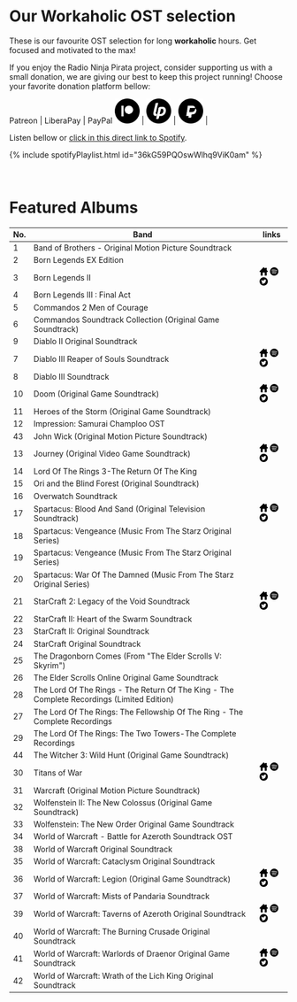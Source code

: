 # Our Workaholic OST selection

These is our favourite OST selection for long **workaholic** hours. Get focused and motivated to the max!

If you enjoy the Radio Ninja Pirata project, consider supporting us with a small donation, we are giving our best to keep this project running! Choose your favorite donation platform bellow:

 Patreon | LiberaPay | PayPal
<a href="https://www.patreon.com/radioninjapirata" target="_blank"><img src="assets/patreon_black_logo_500x500.png" alt="patreon" height="45" width="45" /></a> | <a href="https://liberapay.com/RadioNinjaPirata/donate" target="_blank"><img src="assets/liberapay_logo_500x500.png" alt="liberapay" height="45" width="45" /></a> | <a href="https://www.paypal.com/cgi-bin/webscr?cmd=_s-xclick&hosted_button_id=TWGZ3KKDLEDUE&source=url" target="_blank"><img src="assets/paypal_black_logo_500x500.png" alt="paypal" height="45" width="45" /></a> |

Listen bellow or [click in this direct link to Spotify](https://open.spotify.com/playlist/36kG59PQOswWlhq9ViK0am?si=AiaZzCu3TjykLrnBCYKozQ).

{% include spotifyPlaylist.html id="36kG59PQOswWlhq9ViK0am" %}

<br>

# Featured Albums

No. | Band | links
--- | ---- | -----
1  | Band of Brothers - Original Motion Picture Soundtrack |   
2  | Born Legends EX Edition |   
3  | Born Legends II | <a href="https://sinitustempo.bandcamp.com/" target="_blank"><img src="assets/others_home_button.png" alt="home" height="15" width="15" /></a> <a href="https://open.spotify.com/album/0eSzO8gUwirFOQEMfkTJRT?si=Vt0gk6oLRo2aZrD2cZhXZQ" target="_blank"><img src="assets/spotify_button.png" alt="spotify" height="15" width="15" /></a> <a href="https://twitter.com/SinitusTempo" target="_blank"><img src="assets/twitter_button.png" alt="twitter" height="15" width="15" /></a>
4  | Born Legends III : Final Act |   
5  | Commandos 2 Men of Courage |   
6  | Commandos Soundtrack Collection (Original Game Soundtrack) |   
9  | Diablo II Original Soundtrack |   
7  | Diablo III Reaper of Souls Soundtrack | <a href="https://www.blizzard.com/en-sg/games/music/diablo3-reaper-of-souls.html" target="_blank"><img src="assets/others_home_button.png" alt="home" height="15" width="15" /></a> <a href="https://open.spotify.com/album/0NsSIxEDXugMRsN8l4d1sA?si=yriwvNKkSmqaNqEI_74iUQ" target="_blank"><img src="assets/spotify_button.png" alt="spotify" height="15" width="15" /></a> <a href="https://twitter.com/Blizzard_Ent" target="_blank"><img src="assets/twitter_button.png" alt="twitter" height="15" width="15" /></a>
8  | Diablo III Soundtrack |   
10  | Doom (Original Game Soundtrack) | <a href="https://mick-gordon.com/" target="_blank"><img src="assets/others_home_button.png" alt="home" height="15" width="15" /></a> <a href="https://open.spotify.com/album/0KQyC28P9808r0oKKNgHvp?si=DFGpymriTj2QNPXvPYBHQQ" target="_blank"><img src="assets/spotify_button.png" alt="spotify" height="15" width="15" /></a> <a href="https://twitter.com/Mick_Gordon" target="_blank"><img src="assets/twitter_button.png" alt="twitter" height="15" width="15" /></a>
11  | Heroes of the Storm (Original Game Soundtrack) |   
12  | Impression: Samurai Champloo OST |   
43  | John Wick (Original Motion Picture Soundtrack) |   
13  | Journey (Original Video Game Soundtrack) | <a href="https://www.austinwintory.com/" target="_blank"><img src="assets/others_home_button.png" alt="home" height="15" width="15" /></a> <a href="https://open.spotify.com/album/0ndOKj9ShVUgDc2UiR8b2M?si=E4GMYF1cQpq8EcjUIhvJNQ" target="_blank"><img src="assets/spotify_button.png" alt="spotify" height="15" width="15" /></a> <a href="https://twitter.com/awintory" target="_blank"><img src="assets/twitter_button.png" alt="twitter" height="15" width="15" /></a>
14  | Lord Of The Rings 3-The Return Of The King |   
15  | Ori and the Blind Forest (Original Soundtrack) |   
16  | Overwatch Soundtrack |   
17  | Spartacus: Blood And Sand (Original Television Soundtrack) | <a href="https://loducamusic.com/" target="_blank"><img src="assets/others_home_button.png" alt="home" height="15" width="15" /></a> <a href="https://open.spotify.com/album/05hcAdZa1gMVZawJFnIn9o?si=NfczFe4vTkymOKYEyaJwww" target="_blank"><img src="assets/spotify_button.png" alt="spotify" height="15" width="15" /></a> <a href="https://twitter.com/JLoDucaMUSIC" target="_blank"><img src="assets/twitter_button.png" alt="twitter" height="15" width="15" /></a>
18  | Spartacus: Vengeance (Music From The Starz Original Series) |   
19  | Spartacus: Vengeance (Music From The Starz Original Series) |   
20  | Spartacus: War Of The Damned (Music From The Starz Original Series) |   
21  | StarCraft 2: Legacy of the Void Soundtrack | <a href="https://www.blizzard.com/en-sg/games/music/sc2-legacy-of-the-void.html" target="_blank"><img src="assets/others_home_button.png" alt="home" height="15" width="15" /></a> <a href="https://open.spotify.com/album/0NIw6CSJ7BKAdvEWAwkjng?si=IwxgG8MsSa6s-clqUbhqBg" target="_blank"><img src="assets/spotify_button.png" alt="spotify" height="15" width="15" /></a> <a href="https://twitter.com/Blizzard_Ent" target="_blank"><img src="assets/twitter_button.png" alt="twitter" height="15" width="15" /></a>
22  | StarCraft II: Heart of the Swarm Soundtrack |   
23  | StarCraft II: Original Soundtrack |   
24  | StarCraft Original Soundtrack |   
25  | The Dragonborn Comes (From "The Elder Scrolls V: Skyrim") |   
26  | The Elder Scrolls Online Original Game Soundtrack |   
28  | The Lord Of The Rings - The Return Of The King - The Complete Recordings (Limited Edition) |   
27  | The Lord Of The Rings: The Fellowship Of The Ring - The Complete Recordings |   
29  | The Lord Of The Rings: The Two Towers-The Complete Recordings |   
44  | The Witcher 3: Wild Hunt (Original Game Soundtrack) |   
30  | Titans of War | <a href="https://open.spotify.com/artist/1wOlPrwSTgH4DB4KqWqDAK?si=pMgECxFSTI6k7mrjkY-eHA" target="_blank"><img src="assets/others_home_button.png" alt="home" height="15" width="15" /></a> <a href="https://open.spotify.com/album/0UksArwk5BJvIc8a4DN2Pa?si=N124mOWAQpW0aJ7zSK2XzQ" target="_blank"><img src="assets/spotify_button.png" alt="spotify" height="15" width="15" /></a> <a href="https://twitter.com/Dan_Heath_Music" target="_blank"><img src="assets/twitter_button.png" alt="twitter" height="15" width="15" /></a>
31  | Warcraft (Original Motion Picture Soundtrack) |   
32  | Wolfenstein II: The New Colossus (Original Game Soundtrack) |   
33  | Wolfenstein: The New Order Original Game Soundtrack |   
34  | World of Warcraft - Battle for Azeroth Soundtrack OST |   
38  | World of Warcraft Original Soundtrack |   
35  | World of Warcraft: Cataclysm Original Soundtrack |   
36  | World of Warcraft: Legion (Original Game Soundtrack) | <a href="https://www.blizzard.com/en-sg/games/music/wow-legion.html" target="_blank"><img src="assets/others_home_button.png" alt="home" height="15" width="15" /></a> <a href="https://open.spotify.com/album/02S1126Q5E4gUEtpTI6W38?si=BcfBwnjzRu-f0P6BUbsL9A" target="_blank"><img src="assets/spotify_button.png" alt="spotify" height="15" width="15" /></a> <a href="https://twitter.com/Blizzard_Ent" target="_blank"><img src="assets/twitter_button.png" alt="twitter" height="15" width="15" /></a>
37  | World of Warcraft: Mists of Pandaria Soundtrack |   
39  | World of Warcraft: Taverns of Azeroth Original Soundtrack | <a href="http://www.davidarkenstone.com/" target="_blank"><img src="assets/others_home_button.png" alt="home" height="15" width="15" /></a> <a href="https://open.spotify.com/album/13S74XwQHqT28nOyvwpFKh?si=k8hBhTkUQ0Gtxwj_G8jfjg" target="_blank"><img src="assets/spotify_button.png" alt="spotify" height="15" width="15" /></a> <a href="https://twitter.com/davidarkenstone" target="_blank"><img src="assets/twitter_button.png" alt="twitter" height="15" width="15" /></a>
40  | World of Warcraft: The Burning Crusade Original Soundtrack |   
41  | World of Warcraft: Warlords of Draenor Original Game Soundtrack | <a href="https://www.blizzard.com/en-sg/games/music/wow-warlords-of-draenor.html" target="_blank"><img src="assets/others_home_button.png" alt="home" height="15" width="15" /></a> <a href="https://open.spotify.com/album/0MsAQN2gxLmzmIzXzva1BD?si=7YPODltGTEyanTII8rcIng" target="_blank"><img src="assets/spotify_button.png" alt="spotify" height="15" width="15" /></a> <a href="https://twitter.com/Blizzard_Ent" target="_blank"><img src="assets/twitter_button.png" alt="twitter" height="15" width="15" /></a>
42  | World of Warcraft: Wrath of the Lich King Original Soundtrack |   
